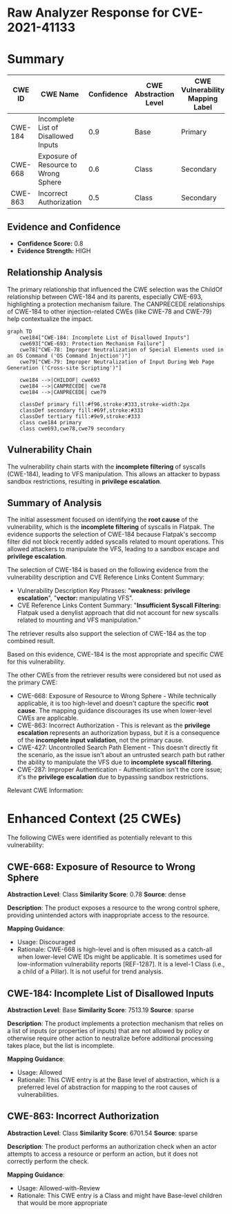 # Raw Analyzer Response for CVE-2021-41133

# Summary
| CWE ID | CWE Name | Confidence | CWE Abstraction Level | CWE Vulnerability Mapping Label | CWE-Vulnerability Mapping Notes |
|---|---|---|---|---|---|
| CWE-184 | Incomplete List of Disallowed Inputs | 0.9 | Base | Primary | Allowed |
| CWE-668 | Exposure of Resource to Wrong Sphere | 0.6 | Class | Secondary | Discouraged |
| CWE-863 | Incorrect Authorization | 0.5 | Class | Secondary | Allowed-with-Review |

## Evidence and Confidence

*   **Confidence Score:** 0.8
*   **Evidence Strength:** HIGH

## Relationship Analysis
The primary relationship that influenced the CWE selection was the ChildOf relationship between CWE-184 and its parents, especially CWE-693, highlighting a protection mechanism failure. The CANPRECEDE relationships of CWE-184 to other injection-related CWEs (like CWE-78 and CWE-79) help contextualize the impact.

```mermaid
graph TD
    cwe184["CWE-184: Incomplete List of Disallowed Inputs"]
    cwe693["CWE-693: Protection Mechanism Failure"]
    cwe78["CWE-78: Improper Neutralization of Special Elements used in an OS Command ('OS Command Injection')"]
    cwe79["CWE-79: Improper Neutralization of Input During Web Page Generation ('Cross-site Scripting')"]

    cwe184 -->|CHILDOF| cwe693
    cwe184 -->|CANPRECEDE| cwe78
    cwe184 -->|CANPRECEDE| cwe79

    classDef primary fill:#f96,stroke:#333,stroke-width:2px
    classDef secondary fill:#69f,stroke:#333
    classDef tertiary fill:#9e9,stroke:#333
    class cwe184 primary
    class cwe693,cwe78,cwe79 secondary
```

## Vulnerability Chain
The vulnerability chain starts with the **incomplete filtering** of syscalls (CWE-184), leading to VFS manipulation. This allows an attacker to bypass sandbox restrictions, resulting in **privilege escalation**.

## Summary of Analysis
The initial assessment focused on identifying the **root cause** of the vulnerability, which is the **incomplete filtering** of syscalls in Flatpak. The evidence supports the selection of CWE-184 because Flatpak's seccomp filter did not block recently added syscalls related to mount operations. This allowed attackers to manipulate the VFS, leading to a sandbox escape and **privilege escalation**.

The selection of CWE-184 is based on the following evidence from the vulnerability description and CVE Reference Links Content Summary:

*   Vulnerability Description Key Phrases: "**weakness:** **privilege escalation**", "**vector:** manipulating VFS".
*   CVE Reference Links Content Summary: "**Insufficient Syscall Filtering:** Flatpak used a denylist approach that did not account for new syscalls related to mounting and VFS manipulation."

The retriever results also support the selection of CWE-184 as the top combined result.

Based on this evidence, CWE-184 is the most appropriate and specific CWE for this vulnerability.

The other CWEs from the retriever results were considered but not used as the primary CWE:
*   CWE-668: Exposure of Resource to Wrong Sphere - While technically applicable, it is too high-level and doesn't capture the specific **root cause**. The mapping guidance discourages its use when lower-level CWEs are applicable.
*   CWE-863: Incorrect Authorization - This is relevant as the **privilege escalation** represents an authorization bypass, but it is a consequence of the **incomplete input validation**, not the primary cause.
*   CWE-427: Uncontrolled Search Path Element - This doesn't directly fit the scenario, as the issue isn't about an untrusted search path but rather the ability to manipulate the VFS due to **incomplete syscall filtering**.
*   CWE-287: Improper Authentication - Authentication isn't the core issue; it's the **privilege escalation** due to bypassing sandbox restrictions.

Relevant CWE Information:

# Enhanced Context (25 CWEs)
The following CWEs were identified as potentially relevant to this vulnerability:

## CWE-668: Exposure of Resource to Wrong Sphere
**Abstraction Level**: Class
**Similarity Score**: 0.78
**Source**: dense

**Description**:
The product exposes a resource to the wrong control sphere, providing unintended actors with inappropriate access to the resource.

**Mapping Guidance**:
- Usage: Discouraged
- Rationale: CWE-668 is high-level and is often misused as a catch-all when lower-level CWE IDs might be applicable. It is sometimes used for low-information vulnerability reports [REF-1287]. It is a level-1 Class (i.e., a child of a Pillar). It is not useful for trend analysis.

## CWE-184: Incomplete List of Disallowed Inputs
**Abstraction Level**: Base
**Similarity Score**: 7513.19
**Source**: sparse

**Description**:
The product implements a protection mechanism that relies on a list of inputs (or properties of inputs) that are not allowed by policy or otherwise require other action to neutralize before additional processing takes place, but the list is incomplete.

**Mapping Guidance**:
- Usage: Allowed
- Rationale: This CWE entry is at the Base level of abstraction, which is a preferred level of abstraction for mapping to the root causes of vulnerabilities.

## CWE-863: Incorrect Authorization
**Abstraction Level**: Class
**Similarity Score**: 6701.54
**Source**: sparse

**Description**:
The product performs an authorization check when an actor attempts to access a resource or perform an action, but it does not correctly perform the check.

**Mapping Guidance**:
- Usage: Allowed-with-Review
- Rationale: This CWE entry is a Class and might have Base-level children that would be more appropriate